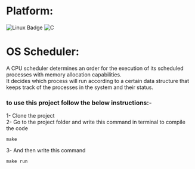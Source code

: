 # Platform:  
![Linux Badge](https://img.shields.io/badge/Linux-OS-green) ![C](https://img.shields.io/badge/-C-blue)



# OS Scheduler:  
A CPU scheduler determines an order for the execution of its scheduled processes with memory allocation capabilities.  
It decides which process will run according to a certain data structure that keeps track of the processes in the system and their status.  

### to use this project follow the below instructions:-  
1- Clone the project  
2- Go to the project folder and write this command in terminal to compile the code  

```
make
```
3- And then write this command  
```
make run 
```

